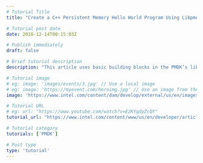 ```yaml
---
# Tutorial Title
title: "Create a C++ Persistent Memory Hello World Program Using Libpmemobj"

# Tutorial post date
date: 2018-12-14T00:15:03Z

# Publish immediately
draft: false

# Brief tutorial description
description: "This article uses basic building blocks in the PMDK’s libpmemobj library, including persistent pointers, persistent memory pools, and persistent atomic functions, to create a short code sample. "

# Tutorial image
# eg: image: 'images/events/3.jpg' // Use a local image
# eg: image: 'https://myevent.com/heroimg.jpg' // Use an image from the event website
image: 'https://www.intel.com/content/dam/develop/external/us/en/images/code-sample-cplusplus-persistent-memory-libpmemobj-image-801262.png'

# Tutorial URL
# eg: url: "https://www.youtube.com/watch?v=E2KYqdyZcQY"
tutorial_url: "https://www.intel.com/content/www/us/en/developer/articles/code-sample/create-a-cpp-persistent-memory-hello-world-program-using-libpmemobj.html"

# Tutorial category
tutorials: ['PMDK']

# Post type
type: 'tutorial'
---
```


<!--- Do not write any content here. The front matter is the only required information. -->
